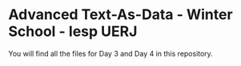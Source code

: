 # Advanced Text-As-Data - Winter School - Iesp UERJ

You will find all the files for Day 3 and Day 4 in this repository. 
